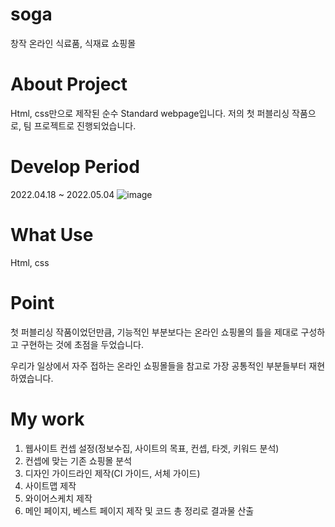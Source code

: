 # soga
창작 온라인 식료품, 식재료 쇼핑몰

# About Project
Html, css만으로 제작된 순수 Standard webpage입니다.
저의 첫 퍼블리싱 작품으로, 팀 프로젝트로 진행되었습니다.

# Develop Period
2022.04.18 ~ 2022.05.04
![image](https://github.com/mandoo98/soga/assets/128768591/fb252c41-bb19-455d-9594-6e6029e7b911)

# What Use
Html, css

# Point
첫 퍼블리싱 작품이었던만큼, 기능적인 부분보다는 온라인 쇼핑몰의 틀을 제대로 구성하고 구현하는 것에 초점을 두었습니다.

우리가 일상에서 자주 접하는 온라인 쇼핑몰들을 참고로 가장 공통적인 부분들부터 재현하였습니다.

# My work
1. 웹사이트 컨셉 설정(정보수집, 사이트의 목표, 컨셉, 타겟, 키워드 분석)
2. 컨셉에 맞는 기존 쇼핑몰 분석
3. 디자인 가이드라인 제작(CI 가이드, 서체 가이드)
4. 사이트맵 제작
5. 와이어스케치 제작
6. 메인 페이지, 베스트 페이지 제작 및 코드 총 정리로 결과물 산출
